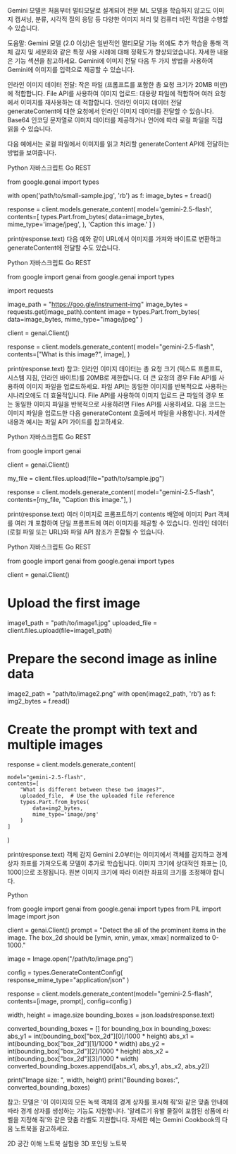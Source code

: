 Gemini 모델은 처음부터 멀티모달로 설계되어 전문 ML 모델을 학습하지 않고도 이미지 캡셔닝, 분류, 시각적 질의 응답 등 다양한 이미지 처리 및 컴퓨터 비전 작업을 수행할 수 있습니다.

도움말: Gemini 모델 (2.0 이상)은 일반적인 멀티모달 기능 외에도 추가 학습을 통해 객체 감지 및 세분화와 같은 특정 사용 사례에 대해 정확도가 향상되었습니다. 자세한 내용은 기능 섹션을 참고하세요.
Gemini에 이미지 전달
다음 두 가지 방법을 사용하여 Gemini에 이미지를 입력으로 제공할 수 있습니다.

인라인 이미지 데이터 전달: 작은 파일 (프롬프트를 포함한 총 요청 크기가 20MB 미만)에 적합합니다.
File API를 사용하여 이미지 업로드: 대용량 파일에 적합하며 여러 요청에서 이미지를 재사용하는 데 적합합니다.
인라인 이미지 데이터 전달
generateContent에 대한 요청에서 인라인 이미지 데이터를 전달할 수 있습니다. Base64 인코딩 문자열로 이미지 데이터를 제공하거나 언어에 따라 로컬 파일을 직접 읽을 수 있습니다.

다음 예에서는 로컬 파일에서 이미지를 읽고 처리할 generateContent API에 전달하는 방법을 보여줍니다.

Python
자바스크립트
Go
REST

  from google.genai import types

  with open('path/to/small-sample.jpg', 'rb') as f:
      image_bytes = f.read()

  response = client.models.generate_content(
    model='gemini-2.5-flash',
    contents=[
      types.Part.from_bytes(
        data=image_bytes,
        mime_type='image/jpeg',
      ),
      'Caption this image.'
    ]
  )

  print(response.text)
다음 예와 같이 URL에서 이미지를 가져와 바이트로 변환하고 generateContent에 전달할 수도 있습니다.

Python
자바스크립트
Go
REST

from google import genai
from google.genai import types

import requests

image_path = "https://goo.gle/instrument-img"
image_bytes = requests.get(image_path).content
image = types.Part.from_bytes(
  data=image_bytes, mime_type="image/jpeg"
)

client = genai.Client()

response = client.models.generate_content(
    model="gemini-2.5-flash",
    contents=["What is this image?", image],
)

print(response.text)
참고: 인라인 이미지 데이터는 총 요청 크기 (텍스트 프롬프트, 시스템 지침, 인라인 바이트)를 20MB로 제한합니다. 더 큰 요청의 경우 File API를 사용하여 이미지 파일을 업로드하세요. 파일 API는 동일한 이미지를 반복적으로 사용하는 시나리오에도 더 효율적입니다.
File API를 사용하여 이미지 업로드
큰 파일의 경우 또는 동일한 이미지 파일을 반복적으로 사용하려면 Files API를 사용하세요. 다음 코드는 이미지 파일을 업로드한 다음 generateContent 호출에서 파일을 사용합니다. 자세한 내용과 예시는 파일 API 가이드를 참고하세요.

Python
자바스크립트
Go
REST

from google import genai

client = genai.Client()

my_file = client.files.upload(file="path/to/sample.jpg")

response = client.models.generate_content(
    model="gemini-2.5-flash",
    contents=[my_file, "Caption this image."],
)

print(response.text)
여러 이미지로 프롬프트하기
contents 배열에 이미지 Part 객체를 여러 개 포함하여 단일 프롬프트에 여러 이미지를 제공할 수 있습니다. 인라인 데이터(로컬 파일 또는 URL)와 파일 API 참조가 혼합될 수 있습니다.

Python
자바스크립트
Go
REST

from google import genai
from google.genai import types

client = genai.Client()

# Upload the first image
image1_path = "path/to/image1.jpg"
uploaded_file = client.files.upload(file=image1_path)

# Prepare the second image as inline data
image2_path = "path/to/image2.png"
with open(image2_path, 'rb') as f:
    img2_bytes = f.read()

# Create the prompt with text and multiple images
response = client.models.generate_content(

    model="gemini-2.5-flash",
    contents=[
        "What is different between these two images?",
        uploaded_file,  # Use the uploaded file reference
        types.Part.from_bytes(
            data=img2_bytes,
            mime_type='image/png'
        )
    ]
)

print(response.text)
객체 감지
Gemini 2.0부터는 이미지에서 객체를 감지하고 경계 상자 좌표를 가져오도록 모델이 추가로 학습됩니다. 이미지 크기에 상대적인 좌표는 [0, 1000]으로 조정됩니다. 원본 이미지 크기에 따라 이러한 좌표의 크기를 조정해야 합니다.

Python

from google import genai
from google.genai import types
from PIL import Image
import json

client = genai.Client()
prompt = "Detect the all of the prominent items in the image. The box_2d should be [ymin, xmin, ymax, xmax] normalized to 0-1000."

image = Image.open("/path/to/image.png")

config = types.GenerateContentConfig(
  response_mime_type="application/json"
  )

response = client.models.generate_content(model="gemini-2.5-flash",
                                          contents=[image, prompt],
                                          config=config
                                          )

width, height = image.size
bounding_boxes = json.loads(response.text)

converted_bounding_boxes = []
for bounding_box in bounding_boxes:
    abs_y1 = int(bounding_box["box_2d"][0]/1000 * height)
    abs_x1 = int(bounding_box["box_2d"][1]/1000 * width)
    abs_y2 = int(bounding_box["box_2d"][2]/1000 * height)
    abs_x2 = int(bounding_box["box_2d"][3]/1000 * width)
    converted_bounding_boxes.append([abs_x1, abs_y1, abs_x2, abs_y2])

print("Image size: ", width, height)
print("Bounding boxes:", converted_bounding_boxes)

참고: 모델은 '이 이미지의 모든 녹색 객체의 경계 상자를 표시해 줘'와 같은 맞춤 안내에 따라 경계 상자를 생성하는 기능도 지원합니다. '알레르기 유발 물질이 포함된 상품에 라벨을 지정해 줘'와 같은 맞춤 라벨도 지원합니다.
자세한 예는 Gemini Cookbook의 다음 노트북을 참고하세요.

2D 공간 이해 노트북
실험용 3D 포인팅 노트북